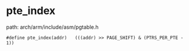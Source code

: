 pte_index
========================================

path: arch/arm/include/asm/pgtable.h
```
#define pte_index(addr)   (((addr) >> PAGE_SHIFT) & (PTRS_PER_PTE - 1))
```